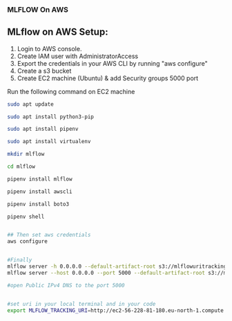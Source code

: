 ### MLFLOW On AWS

## MLflow on AWS Setup:

1. Login to AWS console.
2. Create IAM user with AdministratorAccess
3. Export the credentials in your AWS CLI by running "aws configure"
4. Create a s3 bucket
5. Create EC2 machine (Ubuntu) & add Security groups 5000 port

Run the following command on EC2 machine
```bash
sudo apt update

sudo apt install python3-pip

sudo apt install pipenv

sudo apt install virtualenv

mkdir mlflow

cd mlflow

pipenv install mlflow

pipenv install awscli

pipenv install boto3

pipenv shell


## Then set aws credentials
aws configure


#Finally 
mlflow server -h 0.0.0.0 --default-artifact-root s3://mlflowuritracking1
mlflow server --host 0.0.0.0 --port 5000 --default-artifact-root s3://mlflowuritracking1

#open Public IPv4 DNS to the port 5000


#set uri in your local terminal and in your code 
export MLFLOW_TRACKING_URI=http://ec2-56-228-81-180.eu-north-1.compute.amazonaws.com:5000/